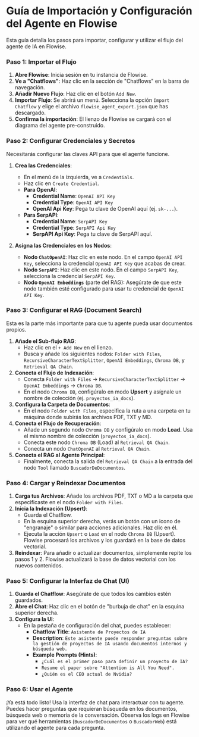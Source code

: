 # Guía de Importación y Configuración del Agente en Flowise

Esta guía detalla los pasos para importar, configurar y utilizar el flujo del agente de IA en Flowise.

### Paso 1: Importar el Flujo

1.  **Abre Flowise**: Inicia sesión en tu instancia de Flowise.
2.  **Ve a "Chatflows"**: Haz clic en la sección de "Chatflows" en la barra de navegación.
3.  **Añadir Nuevo Flujo**: Haz clic en el botón `Add New`.
4.  **Importar Flujo**: Se abrirá un menú. Selecciona la opción `Import Chatflow` y elige el archivo `flowise_agent_export.json` que has descargado.
5.  **Confirma la importación**: El lienzo de Flowise se cargará con el diagrama del agente pre-construido.

### Paso 2: Configurar Credenciales y Secretos

Necesitarás configurar las claves API para que el agente funcione.

1.  **Crea las Credenciales**:
    *   En el menú de la izquierda, ve a `Credentials`.
    *   Haz clic en `Create Credential`.
    *   **Para OpenAI**:
        *   **Credential Name**: `OpenAI API Key`
        *   **Credential Type**: `OpenAI API Key`
        *   **OpenAI Api Key**: Pega tu clave de OpenAI aquí (ej. `sk-...`).
    *   **Para SerpAPI**:
        *   **Credential Name**: `SerpAPI Key`
        *   **Credential Type**: `SerpAPI Api Key`
        *   **SerpAPI Api Key**: Pega tu clave de SerpAPI aquí.

2.  **Asigna las Credenciales en los Nodos**:
    *   **Nodo `ChatOpenAI`**: Haz clic en este nodo. En el campo `OpenAI API Key`, selecciona la credencial `OpenAI API Key` que acabas de crear.
    *   **Nodo `SerpAPI`**: Haz clic en este nodo. En el campo `SerpAPI Key`, selecciona la credencial `SerpAPI Key`.
    *   **Nodo `OpenAI Embeddings`** (parte del RAG): Asegúrate de que este nodo también esté configurado para usar tu credencial de `OpenAI API Key`.

### Paso 3: Configurar el RAG (Document Search)

Esta es la parte más importante para que tu agente pueda usar documentos propios.

1.  **Añade el Sub-flujo RAG**:
    *   Haz clic en el `+ Add New` en el lienzo.
    *   Busca y añade los siguientes nodos: `Folder with Files`, `RecursiveCharacterTextSplitter`, `OpenAI Embeddings`, `Chroma DB`, y `Retrieval QA Chain`.
2.  **Conecta el Flujo de Indexación**:
    *   Conecta `Folder with Files` -> `RecursiveCharacterTextSplitter` -> `OpenAI Embeddings` -> `Chroma DB`.
    *   En el nodo `Chroma DB`, configúralo en modo **Upsert** y asígnale un nombre de colección (ej. `proyectos_ia_docs`).
3.  **Configura la Carpeta de Documentos**:
    *   En el nodo `Folder with Files`, especifica la ruta a una carpeta en tu máquina donde subirás los archivos PDF, TXT y MD.
4.  **Conecta el Flujo de Recuperación**:
    *   Añade un segundo nodo `Chroma DB` y configúralo en modo **Load**. Usa el mismo nombre de colección (`proyectos_ia_docs`).
    *   Conecta este nodo `Chroma DB` (Load) al `Retrieval QA Chain`.
    *   Conecta un nodo `ChatOpenAI` al `Retrieval QA Chain`.
5.  **Conecta el RAG al Agente Principal**:
    *   Finalmente, conecta la salida del `Retrieval QA Chain` a la entrada del nodo `Tool` llamado `BuscadorDeDocumentos`.

### Paso 4: Cargar y Reindexar Documentos

1.  **Carga tus Archivos**: Añade los archivos PDF, TXT o MD a la carpeta que especificaste en el nodo `Folder with Files`.
2.  **Inicia la Indexación (Upsert)**:
    *   Guarda el Chatflow.
    *   En la esquina superior derecha, verás un botón con un icono de "engranaje" o similar para acciones adicionales. Haz clic en él.
    *   Ejecuta la acción `Upsert` o `Load` en el nodo `Chroma DB` (Upsert). Flowise procesará los archivos y los guardará en la base de datos vectorial.
3.  **Reindexar**: Para añadir o actualizar documentos, simplemente repite los pasos 1 y 2. Flowise actualizará la base de datos vectorial con los nuevos contenidos.

### Paso 5: Configurar la Interfaz de Chat (UI)

1.  **Guarda el Chatflow**: Asegúrate de que todos los cambios estén guardados.
2.  **Abre el Chat**: Haz clic en el botón de "burbuja de chat" en la esquina superior derecha.
3.  **Configura la UI**:
    *   En la pestaña de configuración del chat, puedes establecer:
        *   **Chatflow Title**: `Asistente de Proyectos de IA`
        *   **Description**: `Este asistente puede responder preguntas sobre la gestión de proyectos de IA usando documentos internos y búsqueda web.`
        *   **Example Prompts (Hints)**:
            *   `¿Cuál es el primer paso para definir un proyecto de IA?`
            *   `Resume el paper sobre "Attention is All You Need".`
            *   `¿Quién es el CEO actual de Nvidia?`

### Paso 6: Usar el Agente

¡Ya está todo listo! Usa la interfaz de chat para interactuar con tu agente. Puedes hacer preguntas que requieran búsqueda en los documentos, búsqueda web o memoria de la conversación. Observa los logs en Flowise para ver qué herramientas (`BuscadorDeDocumentos` o `BuscadorWeb`) está utilizando el agente para cada pregunta.
